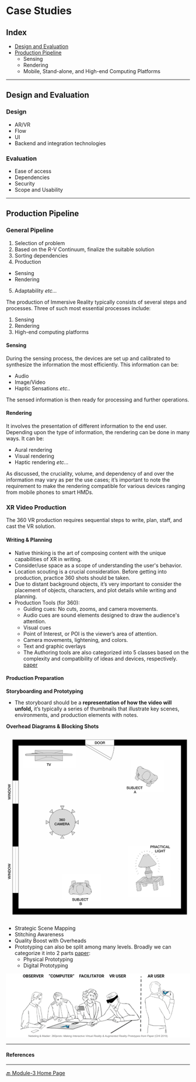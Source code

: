 # Case Studies  

## Index
* [Design and Evaluation](#design-and-evaluation)  
* [Production Pipeline](#production-pipeline)  
  * Sensing  
  * Rendering  
  * Mobile, Stand-alone, and High-end Computing Platforms 

---  

## Design and Evaluation

### Design 

- AR/VR
- Flow
- UI
- Backend and integration technologies

### Evaluation

- Ease of access
- Dependencies 
- Security
- Scope and Usability

---  

## Production Pipeline

### General Pipeline

1. Selection of problem
2. Based on the R-V Continuum, finalize the suitable solution
3. Sorting dependencies
4. Production
  - Sensing
  - Rendering
5. Adaptability _etc..._

The production of Immersive Reality typically consists of several steps and processes. Three of such most essential processes include:  

1. Sensing
2. Rendering
3. High-end computing platforms


#### Sensing

During the sensing process, the devices are set up and calibrated to synthesize the information the most efficiently. This information can be:  

- Audio
- Image/Video
- Haptic Sensations _etc.._

The sensed information is then ready for processing and further operations.  

#### Rendering

It involves the presentation of different information to the end user. Depending upon the type of information, the rendering can be done in many ways. It can be:  

- Aural rendering
- Visual rendering
- Haptic rendering _etc..._

As discussed, the cruciality, volume, and dependency of and over the information may vary as per the use cases; it’s important to note the requirement to make the rendering compatible for various devices ranging from mobile phones to smart HMDs.  


### XR Video Production 

The 360 VR production requires sequential steps to write, plan, staff, and cast the VR solution.

#### Writing & Planning

- Native thinking is the art of composing content with the unique capabilities of XR in writing.  
- Consider/use space as a scope of understanding the user's behavior.  
- Location scouting is a crucial consideration. Before getting into production, practice 360 shots should be taken.  
- Due to distant background objects, it’s very important to consider the placement of objects, characters, and plot details while writing and planning.  
- Production Tools (for 360):  
  - Guiding cues: No cuts, zooms, and camera movements.  
  - Audio cues are sound elements designed to draw the audience's attention.  
  - Visual cues  
  - Point of Interest, or POI is the viewer’s area of attention.  
  - Camera movements, lightening, and colors.  
  - Text and graphic overlays  
  - The Authoring tools are also categorized into 5 classes based on the complexity and compatibility of ideas and devices, respectively. [paper](http://michael-nebeling.de/publications/ismar18adj.pdf)  

#### Production Preparation

**Storyboarding and Prototyping**  

* The storyboard should be a **representation of how the video will unfold,** it’s typically a series of thumbnails that illustrate key scenes, environments, and production elements with notes. 

**Overhead Diagrams & Blocking Shots**  

![Overhead Diagrams & Blocking Shots](./assets/1-Overhead-Diagrams-Blocking-Shots.png)  

- Strategic Scene Mapping  
- Stitching Awareness  
- Quality Boost with Overheads  
- Prototyping can also be split among many levels. Broadly we can categorize it into 2 parts [paper](http://michael-nebeling.de/publications/chi18a.pdf):  
  - Physical Prototyping
  - Digital Prototyping 

![Prototyping](./assets/2-Prototyping.png)  





---  

#### References  

<!-- 1. Frank Dellaert, **"Square root SAM,"** 2005 [[online](https://www.researchgate.net/publication/221344652_Square_root_SAM)]    
2. **Digital Guide - IONOS,** last accessed December 2023 [[website](https://www.ionos.co.uk/digitalguide/)]
3. **Paninian,** (online), last accessed December 2023 [[website](https://www.paninian.com/airvoxels-digitaltwin)] -->

---  

[🔙 Module-3 Home Page](../)